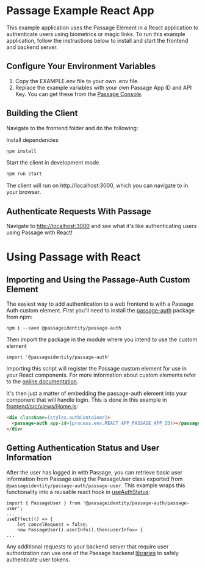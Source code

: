 # Passage Example React App

This example application uses the Passage Element in a React application to authenticate users using biometrics or magic links. To run this example application, follow the instructions below to install and start the 
frontend and backend server.

## Configure Your Environment Variables

1. Copy the EXAMPLE.env file to your own .env file.
2. Replace the example variables with your own Passage App ID and API Key. You can get these from the [Passage Console](https://console.passage.id).

## Building the Client

Navigate to the frontend folder and do the following:

Install dependencies
```bash
npm install
```

Start the client in development mode
```bash
npm run start
```

The client will run on http://localhost:3000, which you can navigate to in your browser.

## Authenticate Requests With Passage

Navigate to [http://localhost:3000](http://localhost:3000) and see what it's like authenticating users using Passage with React!

# Using Passage with React

## Importing and Using the Passage-Auth Custom Element
The easiest way to add authentication to a web frontend is with a Passage Auth custom element. First you'll need to install the [passage-auth](https://www.npmjs.com/package/@passageidentity/passage-auth) package from npm:
```
npm i --save @passageidentity/passage-auth
```
Then import the package in the module where you intend to use the custom element
```
import '@passageidentity/passage-auth'
```
Importing this script will register the Passage custom element for use in your React components. For more information about custom elements refer to the [online documentation](https://developer.mozilla.org/en-US/docs/Web/Web_Components/Using_custom_elements).

It's then just a matter of embedding the passage-auth element into your component that will handle login. This is done in this example in [frontend/src/views/Home.js](https://github.com/passageidentity/example-react/blob/main/frontend/src/views/Home.js):
```html
<div className={styles.authContainer}>
  <passage-auth app-id={process.env.REACT_APP_PASSAGE_APP_ID}></passage-auth>
</div>
```

## Getting Authentication Status and User Information
After the user has logged in with Passage, you can retrieve basic user information from Passage using the PassageUser class exported from `@passageidentity/passage-auth/passage-user`. This example wraps this functionality into a reusable react hook in [useAuthStatus](https://github.com/passageidentity/example-react/blob/main/src/models/hooks/useAuthStatus.js):
```
import { PassageUser } from '@passageidentity/passage-auth/passage-user';
...
useEffect(() => {
    let cancelRequest = false;
    new PassageUser().userInfo().then(userInfo=> {
...
```
Any additional requests to your backend server that require user authorization can use one of the Passage backend [libraries](https://docs.passage.id/backend-libraries/overview) to safely authenticate user tokens.